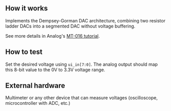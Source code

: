 <!---

This file is used to generate your project datasheet. Please fill in the information below and delete any unused
sections.

You can also include images in this folder and reference them in the markdown. Each image must be less than
512 kb in size, and the combined size of all images must be less than 1 MB.
-->

## How it works

Implements the Dempsey-Gorman DAC architecture, combining two resistor ladder DACs
into a segmented DAC without voltage buffering.

See more details in Analog's [MT-016 tutorial](https://www.analog.com/media/en/training-seminars/tutorials/mt-016.pdf).

## How to test

Set the desired voltage using `ui_in[7:0]`.
The analog output should map this 8-bit value to the 0V to 3.3V voltage range.

## External hardware

Multimeter or any other device that can measure voltages (oscilloscope, microcontroller with ADC, etc.)
